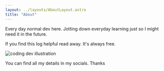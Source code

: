 ```yaml
---
layout: ../layouts/AboutLayout.astro
title: "About"
---
```


Every day normal dev here. Jotting down everyday learning just so I might need it in the future.

If you find this log helpful read away. It's always free.
<div>
  <img src="/dev.svg" class="sm:w-1/2 mx-auto" alt="coding dev illustration">
</div>

You can find all my details in my socials. Thanks